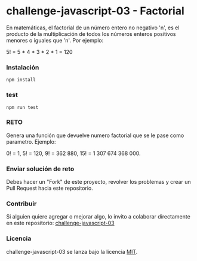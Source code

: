# challenge-javascript-03 - Factorial

En matemáticas, el factorial de un número entero no negativo 'n', es el producto de la multiplicación de todos los números enteros positivos menores o iguales que 'n'. Por ejemplo:

5! = 5 * 4 * 3 * 2 * 1 = 120

### Instalación
```
npm install
```

### test
```
npm run test
```

### RETO

Genera una función que devuelve numero factorial que se le pase como parametro. Ejemplo:

0! = 1, 
5! = 120, 
9! = 362 880, 
15! = 1 307 674 368 000.

### Enviar solución de reto
Debes hacer un "Fork" de este proyecto, revolver los problemas y crear un Pull Request hacia este repositorio.

### Contribuir
Si alguien quiere agregar o mejorar algo, lo invito a colaborar directamente en este repositorio: [challenge-javascript-03](https://github.com/platzimaster/challenge-javascript-03/)

### Licencia
challenge-javascript-03 se lanza bajo la licencia [MIT](https://opensource.org/licenses/MIT).